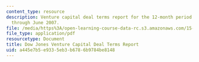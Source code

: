 ```yaml
---
content_type: resource
description: Venture capital deal terms report for the 12-month period from July 2006
  through June 2007.
file: /media/https%3A/open-learning-course-data-rc.s3.amazonaws.com/15-391-early-stage-capital-fall-2010/a445e7b5e9335eb3b6786b9784be8148_MIT15_391F10_VC_Report.pdf
file_type: application/pdf
resourcetype: Document
title: Dow Jones Venture Capital Deal Terms Report
uid: a445e7b5-e933-5eb3-b678-6b9784be8148
---
```


